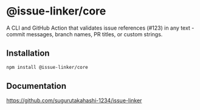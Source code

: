 # @issue-linker/core

A CLI and GitHub Action that validates issue references (#123) in any text - commit messages, branch names, PR titles, or custom strings.

## Installation

```bash
npm install @issue-linker/core
```

## Documentation

https://github.com/sugurutakahashi-1234/issue-linker